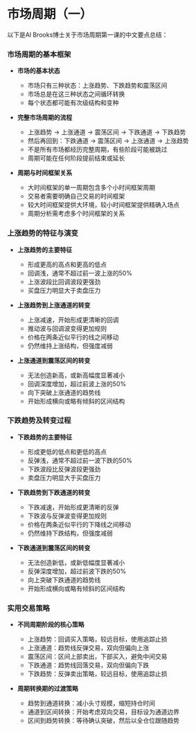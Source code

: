 # 市场周期（一）

以下是Al Brooks博士关于市场周期第一课的中文要点总结：

### 市场周期的基本框架
- **市场的基本状态**
  - 市场只有三种状态：上涨趋势、下跌趋势和震荡区间
  - 市场总是在这三种状态之间循环转换
  - 每个状态都可能有次级结构和变种

- **完整市场周期的流程**
  - 上涨趋势 → 上涨通道 → 震荡区间 → 下跌通道 → 下跌趋势
  - 然后再回到：下跌通道 → 震荡区间 → 上涨通道 → 上涨趋势
  - 不是所有市场都经历完整周期，有些阶段可能被跳过
  - 周期可能在任何阶段提前结束或延长

- **周期与时间框架关系**
  - 大时间框架的单一周期包含多个小时间框架周期
  - 交易者需要明确自己交易的时间框架
  - 较大时间框架提供大环境，较小时间框架提供精确入场点
  - 周期分析需考虑多个时间框架的关系

### 上涨趋势的特征与演变
- **上涨趋势的主要特征**
  - 形成更高的高点和更高的低点
  - 回调浅，通常不超过前一波上涨的50%
  - 上涨波段比回调波段更强劲
  - 买盘压力明显大于卖盘压力

- **上涨趋势到上涨通道的转变**
  - 上涨减速，开始形成更清晰的回调
  - 推动波与回调波变得更加规则
  - 价格在两条近似平行的线之间移动
  - 仍然维持上涨结构，但强度减弱

- **上涨通道到震荡区间的转变**
  - 无法创造新高，或新高幅度显著减小
  - 回调深度增加，超过前波上涨的50%
  - 向下突破上涨通道的趋势线
  - 开始形成横向或略有倾斜的区间结构

### 下跌趋势及转变过程
- **下跌趋势的主要特征**
  - 形成更低的低点和更低的高点
  - 反弹浅，通常不超过前一波下跌的50%
  - 下跌波段比反弹波段更强劲
  - 卖盘压力明显大于买盘压力

- **下跌趋势到下跌通道的转变**
  - 下跌减速，开始形成更清晰的反弹
  - 下跌波与反弹波变得更加规则
  - 价格在两条近似平行的下降线之间移动
  - 仍然维持下跌结构，但强度减弱

- **下跌通道到震荡区间的转变**
  - 无法创造新低，或新低幅度显著减小
  - 反弹深度增加，超过前波下跌的50%
  - 向上突破下跌通道的趋势线
  - 开始形成横向或略有倾斜的区间结构 

### 实用交易策略
- **不同周期阶段的核心策略**
  - 上涨趋势：回调买入策略，较远目标，使用追踪止损
  - 上涨通道：趋势线反弹交易，双向但偏向上涨
  - 震荡区间：区间上部卖出，下部买入，避免中间交易
  - 下跌通道：趋势线回落交易，双向但偏向下跌
  - 下跌趋势：反弹卖出策略，较远目标，使用追踪止损

- **周期转换期的过渡策略**
  - 趋势到通道转换：减小头寸规模，缩短持仓时间
  - 通道到区间转换：开始考虑双向交易，目标设为通道边界
  - 区间到趋势转换：等待确认突破，然后以全仓位跟随趋势 